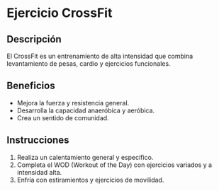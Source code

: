 # Ejercicio CrossFit


## Descripción
El CrossFit es un entrenamiento de alta intensidad que combina levantamiento de pesas, cardio y ejercicios funcionales.

## Beneficios
- Mejora la fuerza y resistencia general.
- Desarrolla la capacidad anaeróbica y aeróbica.
- Crea un sentido de comunidad.


## Instrucciones
1. Realiza un calentamiento general y específico.
2. Completa el WOD (Workout of the Day) con ejercicios variados y a intensidad alta.
3. Enfría con estiramientos y ejercicios de movilidad.
